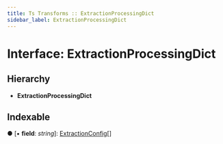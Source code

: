 ```yaml
---
title: Ts Transforms :: ExtractionProcessingDict
sidebar_label: ExtractionProcessingDict
---
```


# Interface: ExtractionProcessingDict

## Hierarchy

* **ExtractionProcessingDict**

## Indexable

● \[▪ **field**: *string*\]: [ExtractionConfig](extractionconfig.md)[]

